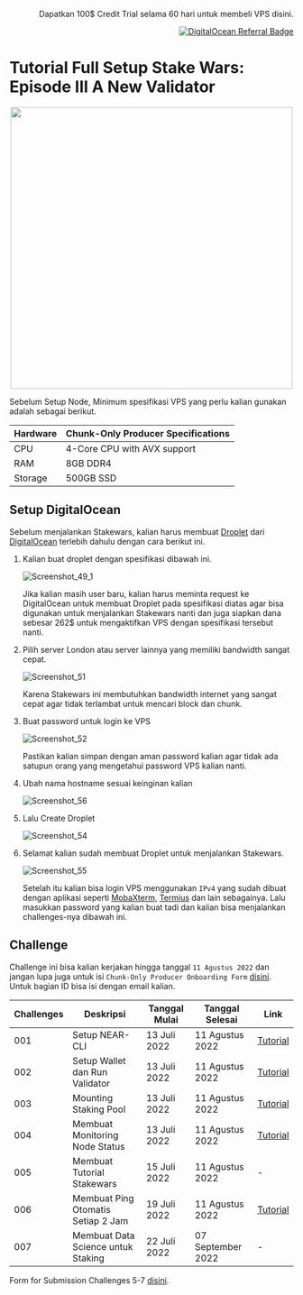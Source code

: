 <p align="right">Dapatkan 100$ Credit Trial selama 60 hari untuk membeli VPS disini.</p>
<p align="right"><a href="https://www.digitalocean.com/?refcode=825d86d58739&utm_campaign=Referral_Invite&utm_medium=Referral_Program&utm_source=badge"><img src="https://web-platforms.sfo2.cdn.digitaloceanspaces.com/WWW/Badge%201.svg" alt="DigitalOcean Referral Badge" /></a></p>


# Tutorial Full Setup Stake Wars: Episode III A New Validator


<p align="center">
<img src="https://user-images.githubusercontent.com/35837931/180386866-d7d109a2-bf61-4ebf-ae8e-26f64604a094.png"  width="500px"/>
<p>


Sebelum Setup Node, Minimum spesifikasi VPS yang perlu kalian gunakan adalah sebagai berikut.


| Hardware       | Chunk-Only Producer  Specifications                                   |
| -------------- | ---------------------------------------------------------------       |
| CPU            | 4-Core CPU with AVX support                                           |
| RAM            | 8GB DDR4                                                              |
| Storage        | 500GB SSD                                                             |


## Setup DigitalOcean
Sebelum menjalankan Stakewars, kalian harus membuat [Droplet](https://www.digitalocean.com/products/droplets) dari [DigitalOcean](https://www.digitalocean.com/?refcode=825d86d58739&utm_campaign=Referral_Invite&utm_medium=Referral_Program&utm_source=badge) terlebih dahulu dengan cara berikut ini.

1. Kalian buat droplet dengan spesifikasi dibawah ini.

    ![Screenshot_49_1](https://user-images.githubusercontent.com/35837931/180670413-b90861e2-f782-46b9-b68c-f2e8c8a374b0.png)

    Jika kalian masih user baru, kalian harus meminta request ke DigitalOcean untuk membuat Droplet pada spesifikasi diatas agar bisa digunakan untuk menjalankan Stakewars nanti dan juga siapkan dana sebesar 262$ untuk mengaktifkan VPS dengan spesifikasi tersebut nanti.

2. Pilih server London atau server lainnya yang memiliki bandwidth sangat cepat.

    ![Screenshot_51](https://user-images.githubusercontent.com/35837931/180670530-110d4316-3b4d-451d-bab0-952d307a005f.png)

    Karena Stakewars ini membutuhkan bandwidth internet yang sangat cepat agar tidak terlambat untuk mencari block dan chunk.
  
3. Buat password untuk login ke VPS

    ![Screenshot_52](https://user-images.githubusercontent.com/35837931/180670612-82ba184c-bbcb-42f7-9cff-63682d4187e5.png)

    Pastikan kalian simpan dengan aman password kalian agar tidak ada satupun orang yang mengetahui password VPS kalian nanti.
  
4. Ubah nama hostname sesuai keinginan kalian

    ![Screenshot_56](https://user-images.githubusercontent.com/35837931/180671159-c37479ea-5cc6-4416-a8a4-d2b2d615411a.png)

5. Lalu Create Droplet

    ![Screenshot_54](https://user-images.githubusercontent.com/35837931/180670721-1898b0d9-ee24-4bd8-bb26-16c41e70eb2c.png)

6. Selamat kalian sudah membuat Droplet untuk menjalankan Stakewars.

    ![Screenshot_55](https://user-images.githubusercontent.com/35837931/180670944-f68092b4-5291-4044-bfa7-ad1de1c50e5b.png)

    Setelah itu kalian bisa login VPS menggunakan `IPv4` yang sudah dibuat dengan aplikasi seperti [MobaXterm](https://mobaxterm.mobatek.net/download.html), [Termius](https://termius.com/) dan lain sebagainya. Lalu masukkan password yang kalian buat tadi dan kalian bisa menjalankan challenges-nya dibawah ini.
  
## Challenge

Challenge ini bisa kalian kerjakan hingga tanggal `11 Agustus 2022` dan jangan lupa juga untuk isi `Chunk-Only Producer Onboarding Form` [disini](https://nearprotocol1001.typeform.com/to/Z39N7cU9). Untuk bagian ID bisa isi dengan email kalian.

| Challenges | Deskripsi                             | Tanggal Mulai | Tanggal Selesai | Link                                                              |
| ---------- | ------------------------------------- | ------------- | --------------- | ----------------------------------------------------------------- |
| 001        | Setup NEAR-CLI                        | 13 Juli 2022  | 11 Agustus 2022 |[Tutorial](https://github.com/yantodotid/testnet/blob/main/stakewars/task/001.md) |
| 002        | Setup Wallet dan Run Validator        | 13 Juli 2022  | 11 Agustus 2022 |[Tutorial](https://github.com/yantodotid/testnet/blob/main/stakewars/task/002.md) |
| 003        | Mounting Staking Pool                 | 13 Juli 2022  | 11 Agustus 2022 |[Tutorial](https://github.com/yantodotid/testnet/blob/main/stakewars/task/003.md) |
| 004        | Membuat Monitoring Node Status        | 13 Juli 2022  | 11 Agustus 2022 |[Tutorial](https://github.com/yantodotid/testnet/blob/main/stakewars/task/004.md) |
| 005        | Membuat Tutorial Stakewars            | 15 Juli 2022  | 11 Agustus 2022 |-                                                                  |
| 006        | Membuat Ping Otomatis Setiap 2 Jam    | 19 Juli 2022  | 11 Agustus 2022 |[Tutorial](https://github.com/yantodotid/testnet/blob/main/stakewars/task/006.md) |
| 007        | Membuat Data Science untuk Staking    | 22 Juli 2022  | 07 September 2022 |-                                                                |


Form for Submission Challenges 5-7 [disini](https://docs.google.com/forms/d/e/1FAIpQLScp9JEtpk1Fe2P9XMaS9Gl6kl9gcGVEp3A5vPdEgxkHx3ABjg/viewform).
